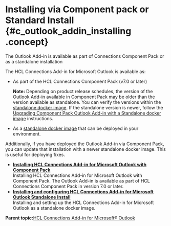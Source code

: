 # Installing via Component pack or Standard Install {#c_outlook_addin_installing .concept}

The Outlook Add-in is available as part of Connections Component Pack or as a standalone installation

The HCL Connections Add-in for Microsoft Outlook is available as:

-   As part of the HCL Connections Component Pack \(v7.0 or later\)

    **Note:** Depending on product release schedules, the version of the Outlook Add-in available in Component Pack may be older than the version available as standalone. You can verify the versions within the [standalone docker image](https://support.hcltechsw.com/csm?id=kb_article&sysparm_article=KB0085519&sys_kb_id=ecb956cedbb86014a45ad9fcd39619a8). If the standalone version is newer, follow the [Upgrading Component Pack Outlook Add-in with a Standalone docker image](t_ms_teams_update_websphere_for_sso.md) instructions.

-   As a [standalone docker image](https://support.hcltechsw.com/csm?id=kb_article&sysparm_article=KB0085519&sys_kb_id=ecb956cedbb86014a45ad9fcd39619a8) that can be deployed in your environment.

Additionally, if you have deployed the Outlook Add-in via Component Pack, you can update that installation with a newer standalone docker image. This is useful for deploying fixes.

-   **[Installing HCL Connections Add-in for Microsoft Outlook with Component Pack](../../connectors/admin/t_outlook_addin_cp_install.md)**  
Installing HCL Connections Add-in for Microsoft Outlook with Component Pack. The Outlook Add-in is available as part of HCL Connections Component Pack in version 7.0 or later.
-   **[Installing and configuring HCL Connections Add-in for Microsoft Outlook Standalone Install](../../connectors/admin/t_outlook_addin_standalone_install.md)**  
Installing and setting up the HCL Connections Add-in for Microsoft Outlook as a standalone docker image.

**Parent topic:**[HCL Connections Add-in for Microsoft® Outlook](../../connectors/admin/c_outlook_connector.md)

